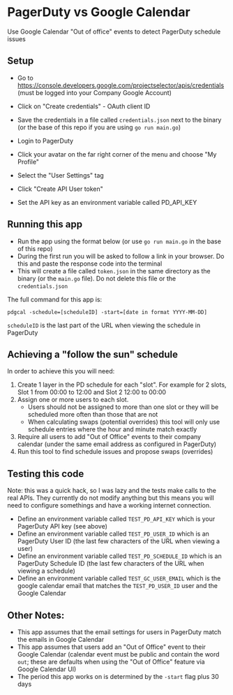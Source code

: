 # PagerDuty vs Google Calendar

Use Google Calendar "Out of office" events to detect PagerDuty schedule issues

## Setup

* Go to https://console.developers.google.com/projectselector/apis/credentials (must be logged into your Company Google Account)
* Click on "Create credentials" - OAuth client ID
* Save the credentials in a file called `credentials.json` next to the binary (or the base of this repo if you are using `go run main.go`)

* Login to PagerDuty
* Click your avatar on the far right corner of the menu and choose "My Profile"
* Select the "User Settings" tag
* Click "Create API User token"
* Set the API key as an environment variable called PD_API_KEY

## Running this app

* Run the app using the format below (or use `go run main.go` in the base of this repo)
* During the first run you will be asked to follow a link in your browser. Do this and paste the response code into the terminal
* This will create a file called `token.json` in the same directory as the binary (or the `main.go` file).  Do not delete this file or the `credentials.json`

The full command for this app is:

`pdgcal -schedule=[scheduleID] -start=[date in format YYYY-MM-DD]`

`scheduleID` is the last part of the URL when viewing the schedule in PagerDuty

## Achieving a "follow the sun" schedule

In order to achieve this you will need:

1) Create 1 layer in the PD schedule for each "slot".  For example for 2 slots, Slot 1 from 00:00 to 12:00 and Slot 2 12:00 to 00:00
1) Assign one or more users to each slot.
	* Users should not be assigned to more than one slot or they will be scheduled more often than those that are not
	* When calculating swaps (potential overrides) this tool will only use schedule entries where the hour and minute match exactly
1) Require all users to add "Out of Office" events to their company calendar (under the same email address as configured in PagerDuty)
1) Run this tool to find schedule issues and propose swaps (overrides)

## Testing this code

Note: this was a quick hack, so I was lazy and the tests make calls to the real APIs.
They currently do not modify anything but this means you will need to configure somethings and have a working internet connection.

* Define an environment variable called `TEST_PD_API_KEY` which is your PagerDuty API key (see above)
* Define an environment variable called `TEST_PD_USER_ID` which is an PagerDuty User ID (the last few characters of the URL when viewing a user)
* Define an environment variable called `TEST_PD_SCHEDULE_ID` which is an PagerDuty Schedule ID (the last few characters of the URL when viewing a schedule)
* Define an environment variable called `TEST_GC_USER_EMAIL` which is the google calendar email that matches the `TEST_PD_USER_ID` user and the Google Calendar


## Other Notes:

* This app assumes that the email settings for users in PagerDuty match the emails in Google Calendar
* This app assumes that users add an "Out of Office" event to their Google Calendar (calendar event must be public and contain the word `out`; these are defaults when using the "Out of Office" feature via Google Calendar UI) 
* The period this app works on is determined by the `-start` flag plus 30 days